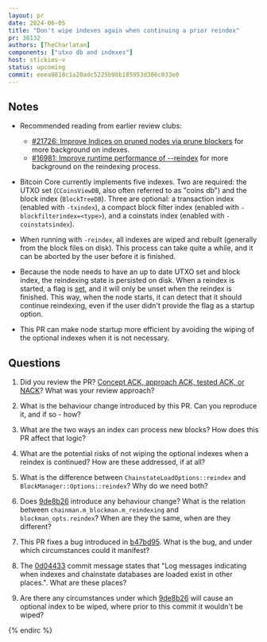 ```yaml
---
layout: pr
date: 2024-06-05
title: "Don't wipe indexes again when continuing a prior reindex"
pr: 30132
authors: [TheCharlatan]
components: ["utxo db and indexes"]
host: stickies-v
status: upcoming
commit: eeea0818c1a20adc5225b98b185953d386c033e0
---
```


## Notes

- Recommended reading from earlier review clubs:
  - [#21726: Improve Indices on pruned nodes via prune blockers](/21726) for more background on indexes.
  - [#16981: Improve runtime performance of --reindex](/16981) for more background on the reindexing process.

- Bitcoin Core currently implements five indexes. Two are required: the UTXO set (`CCoinsViewDB`, also often referred to as "coins db") and the block index (`BlockTreeDB`). Three are optional: a transaction index (enabled with `-txindex`), a compact block filter index (enabled with `-blockfilterindex=<type>`), and a coinstats index (enabled with `-coinstatsindex`).

- When running with `-reindex`, all indexes are wiped and rebuilt (generally from the block files on disk). This process can take quite a while, and it can be aborted by the user before it is finished.

- Because the node needs to have an up to date UTXO set and block index, the reindexing state is persisted on disk. When a reindex is started, a flag is [set](https://github.com/bitcoin/bitcoin/blob/457e1846d2bf6ef9d54b9ba1a330ba8bbff13091/src/node/blockstorage.cpp#L58), and it will only be unset when the reindex is finished. This way, when the node starts, it can detect that it should continue reindexing, even if the user didn't provide the flag as a startup option.

- This PR can make node startup more efficient by avoiding the wiping of the optional indexes when it is not necessary.


## Questions

1. Did you review the PR? [Concept ACK, approach ACK, tested ACK, or NACK](https://github.com/bitcoin/bitcoin/blob/master/CONTRIBUTING.md#peer-review)? What was your review approach?

2. What is the behaviour change introduced by this PR. Can you reproduce it, and if so - how?

3. What are the two ways an index can process new blocks? How does this PR affect that logic?

4. What are the potential risks of not wiping the optional indexes when a reindex is continued? How are these addressed, if at all?

5. What is the difference between `ChainstateLoadOptions::reindex` and `BlockManager::Options::reindex`? Why do we need both?

6. Does [9de8b26](https://github.com/bitcoin-core-review-club/bitcoin/commit/9de8b263dabd6dd2f86f1f0253c6ee3fac7a4407) introduce any behaviour change? What is the relation between `chainman.m_blockman.m_reindexing` and `blockman_opts.reindex`? When are they the same, when are they different?

7. This PR fixes a bug introduced in [b47bd95](https://github.com/bitcoin-core-review-club/bitcoin/commit/b47bd959207e82555f07e028cc2246943d32d4c3). What is the bug, and under which circumstances could it manifest?

8. The [0d04433](https://github.com/bitcoin-core-review-club/bitcoin/commit/0d04433149324616e838a30512bee9a04397855f) commit message states that "Log messages indicating when indexes and chainstate databases are loaded exist in other places.". What are these places?

9. Are there any circumstances under which [9de8b26](https://github.com/bitcoin-core-review-club/bitcoin/commit/9de8b263dabd6dd2f86f1f0253c6ee3fac7a4407) will cause an optional index to be wiped, where prior to this commit it wouldn't be wiped?

<!-- TODO: After a meeting, uncomment and add meeting log between the irc tags
## Meeting Log

### Meeting 1

{% irc %}
-->
<!-- TODO: For additional meetings, add the logs to the same irc block. This ensures line numbers keep increasing, avoiding hyperlink conflicts for identical line numbers across meetings.

### Meeting 2

-->
{% endirc %}
